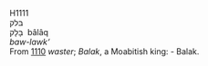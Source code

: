 <body>
  <p>H1111<br>  בּלק  <br> בָּלָק  ‎  bâlâq  <br><i>baw-lawk‘ </i><br>From <a href="h1110.htm">1110</a>  <i>waster</i>; <i>Balak</i>, a Moabitish king: - Balak.<br></p>
 </body>